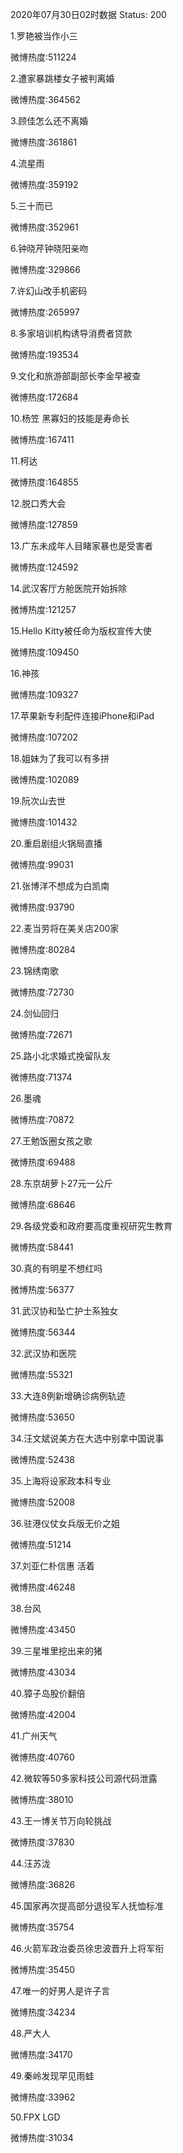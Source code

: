 2020年07月30日02时数据
Status: 200

1.罗艳被当作小三

微博热度:511224

2.遭家暴跳楼女子被判离婚

微博热度:364562

3.顾佳怎么还不离婚

微博热度:361861

4.流星雨

微博热度:359192

5.三十而已

微博热度:352961

6.钟晓芹钟晓阳亲吻

微博热度:329866

7.许幻山改手机密码

微博热度:265997

8.多家培训机构诱导消费者贷款

微博热度:193534

9.文化和旅游部副部长李金早被查

微博热度:172684

10.杨笠 黑寡妇的技能是寿命长

微博热度:167411

11.柯达

微博热度:164855

12.脱口秀大会

微博热度:127859

13.广东未成年人目睹家暴也是受害者

微博热度:124592

14.武汉客厅方舱医院开始拆除

微博热度:121257

15.Hello Kitty被任命为版权宣传大使

微博热度:109450

16.神孩

微博热度:109327

17.苹果新专利配件连接iPhone和iPad

微博热度:107202

18.姐妹为了我可以有多拼

微博热度:102089

19.阮次山去世

微博热度:101432

20.重启剧组火锅局直播

微博热度:99031

21.张博洋不想成为白凯南

微博热度:93790

22.麦当劳将在美关店200家

微博热度:80284

23.锦绣南歌

微博热度:72730

24.剑仙回归

微博热度:72671

25.路小北求婚式挽留队友

微博热度:71374

26.墨魂

微博热度:70872

27.王勉饭圈女孩之歌

微博热度:69488

28.东京胡萝卜27元一公斤

微博热度:68646

29.各级党委和政府要高度重视研究生教育

微博热度:58441

30.真的有明星不想红吗

微博热度:56377

31.武汉协和坠亡护士系独女

微博热度:56344

32.武汉协和医院

微博热度:55321

33.大连8例新增确诊病例轨迹

微博热度:53650

34.汪文斌说美方在大选中别拿中国说事

微博热度:52438

35.上海将设家政本科专业

微博热度:52008

36.驻港仪仗女兵版无价之姐

微博热度:51214

37.刘亚仁朴信惠 活着

微博热度:46248

38.台风

微博热度:43450

39.三星堆里挖出来的猪

微博热度:43034

40.獐子岛股价翻倍

微博热度:42004

41.广州天气

微博热度:40760

42.微软等50多家科技公司源代码泄露

微博热度:38010

43.王一博关节万向轮挑战

微博热度:37830

44.汪苏泷

微博热度:36826

45.国家再次提高部分退役军人抚恤标准

微博热度:35754

46.火箭军政治委员徐忠波晋升上将军衔

微博热度:35450

47.唯一的好男人是许子言

微博热度:34234

48.严大人

微博热度:34170

49.秦岭发现罕见雨蛙

微博热度:33962

50.FPX LGD

微博热度:31034

